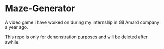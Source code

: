 # Maze-Generator
A video game i have worked on during my internship in Gil Amard company a year ago.  


This repo is only for demonstration purposes and will be deleted after awhile.
